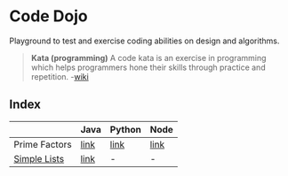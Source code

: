 # Code Dojo

Playground to test and exercise coding abilities on design and algorithms.

> **Kata (programming)**
> A code kata is an exercise in programming which helps programmers
> hone their skills through practice and repetition.
> -[wiki](https://en.wikipedia.org/wiki/Kata_(programming))

## Index
|               | Java  | Python    | Node  |
| ---           | ---   | ---       | ---   |
| Prime Factors | [link](https://github.com/razvanfulea/dojo/tree/main/java/prime_factors)  | [link](https://github.com/razvanfulea/dojo/tree/main/python/prime_factors)      | [link](https://github.com/razvanfulea/dojo/tree/main/node/prime_factors)|
| [Simple Lists](http://codekata.com/kata/kata21-simple-lists/)  | [link](https://github.com/razvanfulea/dojo/tree/main/java/simple_lists)    | -  | - |
